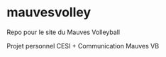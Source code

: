 # mauvesvolley
Repo pour le site du Mauves Volleyball

Projet personnel CESI  + Communication Mauves VB
